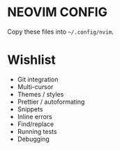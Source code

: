 # NEOVIM CONFIG

Copy these files into `~/.config/nvim`.

# Wishlist

- Git integration
- Multi-cursor
- Themes / styles
- Prettier / autoformating
- Snippets
- Inline errors
- Find/replace
- Running tests
- Debugging
